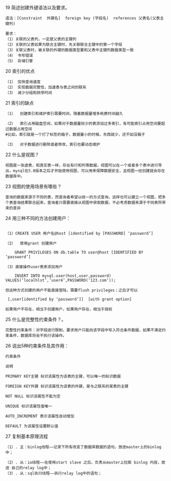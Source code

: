 19 简述创建外键语法以及要求。

```mysql
语法：[Constraint  外键名]  foreign key (字段名)  references 父表名(父表主键列)

要求：
（1）关联的父表列，一定是父表的主键列
（2）关联的父表如果为联合主键时，先关联联合主键中的第一个字段
（3）关联父表时，被关联的外键的数据类型要和父表中主键列数据类型一致
（4） 书写错误
（5） 存储引擎
```



20 索引的优点

```mysql
（1） 加快查询速度
（2） 实现数据完整性，加速表与表之间的联系
（3） 减少分组和排序时间
```



21 索引的缺点

```mysql
（1）  创建索引和维护索引需要时间，随着数据量增多耗费时间越久

（2）  索引占用磁盘空间，如果对于数据量较少的表添加过多索引，有可能索引占用空间要超过数据占用空间
#比如，索引就是一个打了标签的箱子，数据量小的时候，东西就少，还不如没箱子

（3）  对于数据进行删除或者修改，索引也要动态维护
```





22 什么是视图？

```mysql
视图是一张虚表，和真实表一样，存在有行和列等数据，视图可以在一个或者多个表中进行导出，mysql在5.0版本之后才开始使用视图，可以用来保障数据安全，且视图一经创建就会存在数据库中。
```



23 视图的使用场景有哪些？

```mysql
查询的数据来源于不同的表，而查询者希望以统一的方式查询，这样也可以建立一个视图，把多个表查询结果联合起来，查询者只需要直接从视图中获取数据，不必考虑数据来源于不同表所带来的差异
```



24 用三种不同的方法创建用户：

```mysql

（1）CREATE USER 用户名@host [identified by [PASSWORD] ‘password’]

（2）  使用grant 创建用户

	GRANT PRIVILEGES ON db.table TO user@host [IDENTIFIED BY ‘password’] 

（3）直接操作user表来添加用户

	INSERT INTO mysql.user(host,user,password) VALUES(‘localhlst’,’user4’,PASSWORD(‘123.com’));

但这种方式创建的用户不能直接登陆，需要flush privileges；之后才可以

 [,user[identified by ‘password’]]  [with grant option]

如果用户不存在，相当于创建用户，如果用户存在，相当于授权
```



25 什么是完整性约束条件？。

```mysql
完整性约束条件：对字段进行限制，要求用户只能向该字段中写入符合条件数据，如果不满足约束条件，数据库将会不执行该操作。
```



26 说出5种约束条件及其作用：

```mysql
约束条件

说明

PRIMARY KEY主键 标识该属性为该表的主键，可以唯一的标识数据

FOREIGN KEY外键 标识该属性为该表的外键，是与之联系的某表的主键

NOT NULL 标识该属性不能为空

UNIQUE 标识该属性值唯一

AUTO_INCREMENT 表示该属性自动增加

DEFAULT 为该属性设置默认值
```



27 复制基本原理流程

```mysql
（1）. 主：binlog线程——记录下所有改变了数据库数据的语句，放进master上的binlog中；

（2）. 从：io线程——在使用start slave 之后，负责从master上拉取 binlog 内容，放进 自己的relay log中；
（3）. 从：sql执行线程——执行relay log中的语句；
```

